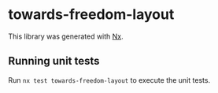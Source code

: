 # towards-freedom-layout

This library was generated with [Nx](https://nx.dev).

## Running unit tests

Run `nx test towards-freedom-layout` to execute the unit tests.

